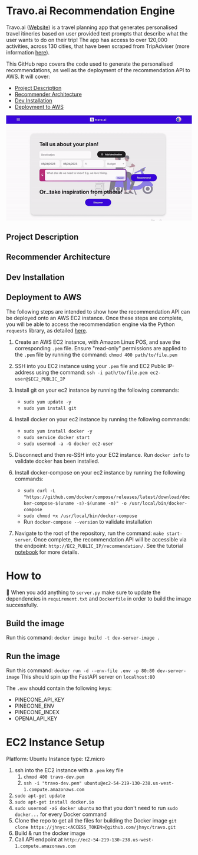 # Travo.ai Recommendation Engine

Travo.ai ([Website](https://eclectic-brioche-a372fe.netlify.app/)) is a travel planning app that generates personalised travel itineries based on user provided text prompts that describe what the user wants to do on their trip! The app has access to over 120,000 activities, across 130 cities, that have been scraped from TripAdviser (more information [here](https://github.com/mattwheeler092/tripadvisor-scraper)). 

This GitHub repo covers the code used to generate the personalised recommendations, as well as the deployment of the recommendation API to AWS. It will cover:

- [Project Description](#project-description)
- [Recommender Architecture](#recommender-architecture)
- [Dev Installation](#dev-installation)
- [Deployment to AWS](#deployment-to-aws)


![](https://github.com/mattwheeler092/travo-ai-recommendation-engine/blob/main/images/travo-ai-demo.gif)

## Project Description

## Recommender Architecture

## Dev Installation

## Deployment to AWS

The following steps are intended to show how the recommendation API can be deployed onto an AWS EC2 instance. Once these steps are complete, you will be able to access the recommendation engine via the Python `requests` library, as detailed [here](https://github.com/mattwheeler092/travo-ai-recommendation-engine/blob/main/tutorial.ipynb).

1. Create an AWS EC2 instance, with Amazon Linux POS, and save the corresponding `.pem` file. Ensure "read-only" permissions are applied to the `.pem` file by running the command: `chmod 400 path/to/file.pem`

2. SSH into you EC2 instance using your `.pem` file and EC2 Public IP-address using the command: `ssh -i path/to/file.pem ec2-user@$EC2_PUBLIC_IP`

3. Install git on your ec2 instance by running the following commands:
   - `sudo yum update -y`
   - `sudo yum install git`

4. Install docker on your ec2 instance by running the following commands:
   - `sudo yum install docker -y`
   - `sudo service docker start`
   - `sudo usermod -a -G docker ec2-user`

5. Disconnect and then re-SSH into your EC2 instance. Run `docker info` to validate docker has been installed.

6. Install docker-compose on your ec2 instance by running the following commands:
   - `sudo curl -L "https://github.com/docker/compose/releases/latest/download/docker-compose-$(uname -s)-$(uname -m)" -o /usr/local/bin/docker-compose`
   - `sudo chmod +x /usr/local/bin/docker-compose`
   - Run `docker-compose --version` to validate installation

7. Navigate to the root of the repository, run the command: `make start-server`. Once complete, the recommendation API will be accessible via the endpoint: `http://EC2_PUBLIC_IP/recommendation/`. See the tutorial [notebook](https://github.com/mattwheeler092/travo-ai-recommendation-engine/blob/main/tutorial.ipynb) for more details.




# How to
🚨 When you add anything to `server.py` make sure to update the dependencies in `requirement.txt` and `Dockerfile` in order to build the image successfully.
## Build the image

Run this command: `docker image build -t dev-server-image .`

## Run the image

Run this command: `docker run -d --env-file .env -p 80:80 dev-server-image`
This should spin up the FastAPI server on `localhost:80`

The `.env` should contain the following keys:

- PINECONE_API_KEY
- PINECONE_ENV
- PINECONE_INDEX
- OPENAI_API_KEY



# EC2 Instance Setup

Platform: Ubuntu
Instance type: t2.micro

1. ssh into the EC2 instance with a `.pem` key file
   1. `chmod 400 travo-dev.pem`
   2. `ssh -i "travo-dev.pem" ubuntu@ec2-54-219-130-238.us-west-1.compute.amazonaws.com`
2. `sudo apt-get update`
3. `sudo apt-get install docker.io`
4. `sudo usermod -aG docker ubuntu` so that you don't need to run `sudo docker...` for every Docker command 
5. Clone the repo to get all the files for building the Docker image `git clone https://jhnyc:<ACCESS_TOKEN>@github.com/jhnyc/travo.git`
6. Build & run the docker image
7. Call API endpoint at `http://ec2-54-219-130-238.us-west-1.compute.amazonaws.com`